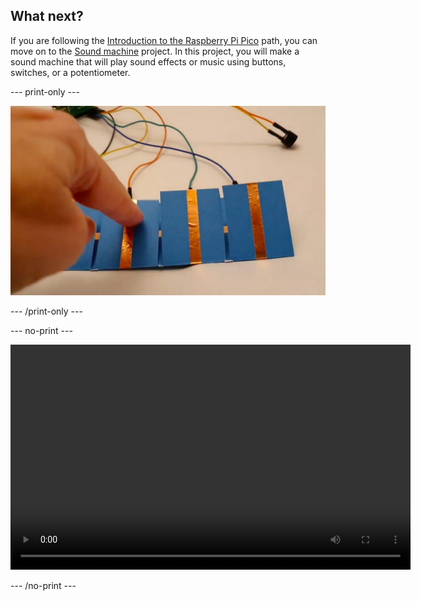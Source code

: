 ## What next?

If you are following the [Introduction to the Raspberry Pi Pico](https://projects.raspberrypi.org/en/pathways/pico-intro) path, you can move on to the [Sound machine](https://projects.raspberrypi.org/en/projects/sound-machine) project. In this project, you will make a sound machine that will play sound effects or music using buttons, switches, or a potentiometer.

--- print-only ---

![desc](images/sound-board.png)

--- /print-only ---

--- no-print ---

<video width="640" height="360" controls>
<source src="images/sound_board.mp4" type="video/mp4">
Your browser does not support WebM video, try FireFox or Chrome
</video>

--- /no-print ---
